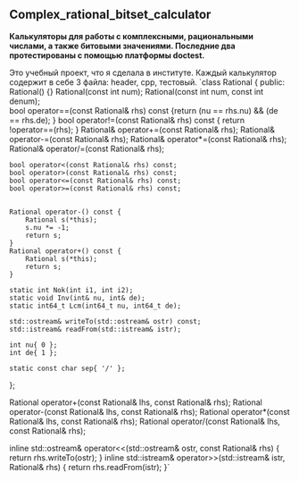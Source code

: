 ## Complex_rational_bitset_calculator
**Калькуляторы для работы с комплексными, рациональными числами, а также битовыми значениями. Последние два протестированы с помощью платформы doctest.**

Это учебный проект, что я сделала в институте. Каждый калькулятор содержит в себе 3 файла: header, cpp, тестовый.
`class Rational {
public:
    Rational() {}
    Rational(const int num);
    Rational(const int num, const int denum);  
    bool operator==(const Rational& rhs) const {return (nu == rhs.nu) && (de == rhs.de); }
    bool operator!=(const Rational& rhs) const { return !operator==(rhs); }
    Rational& operator+=(const Rational& rhs);
    Rational& operator-=(const Rational& rhs);
    Rational& operator*=(const Rational& rhs);
    Rational& operator/=(const Rational& rhs);

    bool operator<(const Rational& rhs) const;
    bool operator>(const Rational& rhs) const;
    bool operator<=(const Rational& rhs) const;
    bool operator>=(const Rational& rhs) const;
    

    Rational operator-() const {
        Rational s(*this);
        s.nu *= -1;
        return s;
    }
    Rational operator+() const {
        Rational s(*this);
        return s;
    }

    static int Nok(int i1, int i2);
    static void Inv(int& nu, int& de);
    static int64_t Lcm(int64_t nu, int64_t de);

    std::ostream& writeTo(std::ostream& ostr) const;
    std::istream& readFrom(std::istream& istr);

    int nu{ 0 };
    int de{ 1 };

    static const char sep{ '/' };
};

Rational operator+(const Rational& lhs, const Rational& rhs);
Rational operator-(const Rational& lhs, const Rational& rhs);
Rational operator*(const Rational& lhs, const Rational& rhs);
Rational operator/(const Rational& lhs, const Rational& rhs);

inline std::ostream& operator<<(std::ostream& ostr, const Rational& rhs) {
    return rhs.writeTo(ostr);
}
inline std::istream& operator>>(std::istream& istr, Rational& rhs) {
    return rhs.readFrom(istr);
}`
